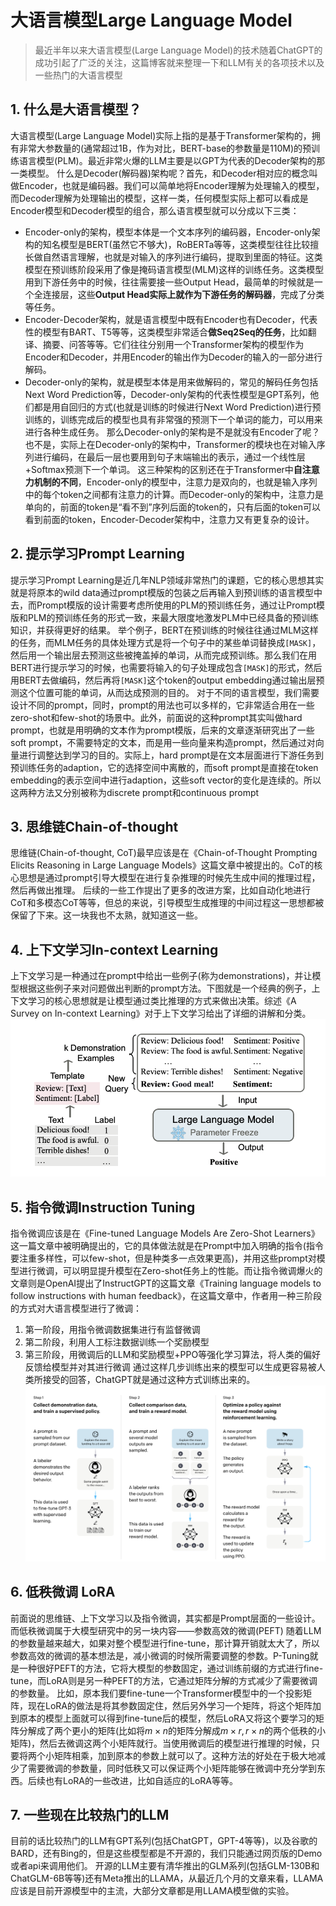 # 大语言模型Large Language Model
> 最近半年以来大语言模型(Large Language Model)的技术随着ChatGPT的成功引起了广泛的关注，这篇博客就来整理一下和LLM有关的各项技术以及一些热门的大语言模型

## 1. 什么是大语言模型？
大语言模型(Large Language Model)实际上指的是基于Transformer架构的，拥有非常大参数量的(通常超过1B，作为对比，BERT-base的参数量是110M)的预训练语言模型(PLM)。最近非常火爆的LLM主要是以GPT为代表的Decoder架构的那一类模型。
什么是Decoder(解码器)架构呢？首先，和Decoder相对应的概念叫做Encoder，也就是编码器。我们可以简单地将Encoder理解为处理输入的模型，而Decoder理解为处理输出的模型，这样一类，任何模型实际上都可以看成是Encoder模型和Decoder模型的组合，那么语言模型就可以分成以下三类：

- Encoder-only的架构，模型本体是一个文本序列的编码器，Encoder-only架构的知名模型是BERT(虽然它不够大)，RoBERTa等等，这类模型往往比较擅长做自然语言理解，也就是对输入的序列进行编码，提取到里面的特征。这类模型在预训练阶段采用了像是掩码语言模型(MLM)这样的训练任务。这类模型用到下游任务中的时候，往往需要接一些Output Head，最简单的时候就是一个全连接层，这些**Output Head实际上就作为下游任务的解码器**，完成了分类等任务。
- Encoder-Decoder架构，就是语言模型中既有Encoder也有Decoder，代表性的模型有BART、T5等等，这类模型非常适合**做Seq2Seq的任务**，比如翻译、摘要、问答等等。它们往往分别用一个Transformer架构的模型作为Encoder和Decoder，并用Encoder的输出作为Decoder的输入的一部分进行解码。
- Decoder-only的架构，就是模型本体是用来做解码的，常见的解码任务包括Next Word Prediction等，Decoder-only架构的代表性模型是GPT系列，他们都是用自回归的方式(也就是训练的时候进行Next Word Prediction)进行预训练的，训练完成后的模型也具有非常强的预测下一个单词的能力，可以用来进行各种生成任务。
那么Decoder-only的架构是不是就没有Encoder了呢？也不是，实际上在Decoder-only的架构中，Transformer的模块也在对输入序列进行编码，在最后一层也要用到句子末端输出的表示，通过一个线性层+Softmax预测下一个单词。
这三种架构的区别还在于Transformer中**自注意力机制的不同**，Encoder-only的模型中，注意力是双向的，也就是输入序列中的每个token之间都有注意力的计算。而Decoder-only的架构中，注意力是单向的，前面的token是“看不到”序列后面的token的，只有后面的token可以看到前面的token，Encoder-Decoder架构中，注意力又有更复杂的设计。


## 2. 提示学习Prompt Learning
提示学习Prompt Learning是近几年NLP领域非常热门的课题，它的核心思想其实就是将原本的wild data通过prompt模版的包装之后再输入到预训练的语言模型中去，而Prompt模版的设计需要考虑所使用的PLM的预训练任务，通过让Prompt模版和PLM的预训练任务的形式一致，来最大限度地激发PLM中已经具备的预训练知识，并获得更好的结果。
举个例子，BERT在预训练的时候往往通过MLM这样的任务，而MLM任务的具体处理方式是将一个句子中的某些单词替换成`[MASK]`，然后用一个输出层去预测这些被掩盖掉的单词，从而完成预训练。那么我们在用BERT进行提示学习的时候，也需要将输入的句子处理成包含`[MASK]`的形式，然后用BERT去做编码，然后再将`[MASK]`这个token的output embedding通过输出层预测这个位置可能的单词，从而达成预测的目的。
对于不同的语言模型，我们需要设计不同的prompt，同时，prompt的用法也可以多样的，它非常适合用在一些zero-shot和few-shot的场景中。此外，前面说的这种prompt其实叫做hard prompt，也就是用明确的文本作为prompt模版，后来的文章逐渐研究出了一些soft prompt，不需要特定的文本，而是用一些向量来构造prompt，然后通过对向量进行调整达到学习的目的。实际上，hard prompt是在文本层面进行下游任务到预训练任务的adaption，它的选择空间中离散的，而soft prompt是直接在token embedding的表示空间中进行adaption，这些soft vector的变化是连续的。所以这两种方法又分别被称为discrete prompt和continuous prompt


## 3. 思维链Chain-of-thought
思维链(Chain-of-thought, CoT)最早应该是在《Chain-of-Thought Prompting Elicits Reasoning in Large Language Models》这篇文章中被提出的。CoT的核心思想是通过prompt引导大模型在进行复杂推理的时候先生成中间的推理过程，然后再做出推理。
后续的一些工作提出了更多的改进方案，比如自动化地进行CoT和多模态CoT等等，但总的来说，引导模型生成推理的中间过程这一思想都被保留了下来。这一块我也不太熟，就知道这一些。


## 4. 上下文学习In-context Learning
上下文学习是一种通过在prompt中给出一些例子(称为demonstrations)，并让模型根据这些例子来对问题做出判断的prompt方法。下图就是一个经典的例子，上下文学习的核心思想就是让模型通过类比推理的方式来做出决策。综述《A Survey on In-context Learning》对于上下文学习给出了详细的讲解和分类。
![](resources/Pasted%20image%2020230528210141.png)


## 5. 指令微调Instruction Tuning
指令微调应该是在《Fine-tuned Language Models Are Zero-Shot Learners》这一篇文章中被明确提出的，它的具体做法就是在Prompt中加入明确的指令(指令要注重多样性，可以few-shot，但是种类多一点效果更高)，并用这些prompt对模型进行微调，可以明显提升模型在Zero-shot任务上的性能。而让指令微调爆火的文章则是OpenAI提出了InstructGPT的这篇文章《Training language models to follow instructions with human feedback》，在这篇文章中，作者用一种三阶段的方式对大语言模型进行了微调：

1. 第一阶段，用指令微调数据集进行有监督微调
2. 第二阶段，利用人工标注数据训练一个奖励模型
3. 第三阶段，用微调后的LLM和奖励模型+PPO等强化学习算法，将人类的偏好反馈给模型并对其进行微调
通过这样几步训练出来的模型可以生成更容易被人类所接受的回答，ChatGPT就是通过这种方式训练出来的。
![](resources/Pasted%20image%2020230528212832.png)


## 6. 低秩微调 LoRA

前面说的思维链、上下文学习以及指令微调，其实都是Prompt层面的一些设计。而低秩微调属于大模型研究中的另一块内容——参数高效的微调(PEFT)
随着LLM的参数量越来越大，如果对整个模型进行fine-tune，那计算开销就太大了，所以参数高效的微调的基本想法是，减小微调的时候所需要调整的参数。P-Tuning就是一种很好PEFT的方法，它将大模型的参数固定，通过训练前缀的方式进行fine-tune，而LoRA则是另一种PEFT的方法，它通过矩阵分解的方式减少了需要微调的参数量。
比如，原本我们要fine-tune一个Transformer模型中的一个投影矩阵，现在LoRA的做法是将其参数固定住，然后另外学习一个矩阵，将这个矩阵加到原本的模型上面就可以得到fine-tune后的模型，然后LoRA又将这个要学习的矩阵分解成了两个更小的矩阵(比如将$m\times n$的矩阵分解成$m\times r, r\times n$的两个低秩的小矩阵)，然后去微调这两个小矩阵就行。当使用微调后的模型进行推理的时候，只要将两个小矩阵相乘，加到原本的参数上就可以了。这种方法的好处在于极大地减少了需要微调的参数量，同时低秩又可以保证两个小矩阵能够在微调中充分学到东西。后续也有LoRA的一些改进，比如自适应的LoRA等等。


## 7. 一些现在比较热门的LLM
目前的话比较热门的LLM有GPT系列(包括ChatGPT，GPT-4等等)，以及谷歌的BARD，还有Bing的，但是这些模型都是不开源的，我们只能通过网页版的Demo或者api来调用他们。
开源的LLM主要有清华推出的GLM系列(包括GLM-130B和ChatGLM-6B等等)还有Meta推出的LLAMA，从最近几个月的文章来看，LLAMA应该是目前开源模型中的主流，大部分文章都是用LLAMA模型做的实验。